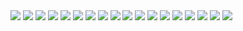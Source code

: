 <img src="https://i.ibb.co/QMQ9PC9/jujutsu-kaisen-252-1.jpg">
<img src="https://i.ibb.co/N9nSRTM/jujutsu-kaisen-252-2.jpg">
<img src="https://i.ibb.co/YdJRYyW/jujutsu-kaisen-252-3.jpg">
<img src="https://i.ibb.co/LCscqWn/jujutsu-kaisen-252-4.jpg">
<img src="https://i.ibb.co/hXZbtxk/jujutsu-kaisen-252-5.jpg">
<img src="https://i.ibb.co/K0sf70W/jujutsu-kaisen-252-6.jpg">
<img src="https://i.ibb.co/xfrtBXs/jujutsu-kaisen-252-7.jpg">
<img src="https://i.ibb.co/WFdxC9f/jujutsu-kaisen-252-8.jpg">
<img src="https://i.ibb.co/GkD4zKB/jujutsu-kaisen-252-9.jpg">
<img src="https://i.ibb.co/GT9P07L/jujutsu-kaisen-252-10.jpg">
<img src="https://i.ibb.co/yS5Qqjh/jujutsu-kaisen-252-11.jpg">
<img src="https://i.ibb.co/GC4y45s/jujutsu-kaisen-252-12.jpg">
<img src="https://i.ibb.co/8P7PZD0/jujutsu-kaisen-252-13.jpg">
<img src="https://i.ibb.co/85b8p24/jujutsu-kaisen-252-14.jpg">
<img src="https://i.ibb.co/MR8ThBS/jujutsu-kaisen-252-15.jpg">
<img src="https://i.ibb.co/K91pVGS/jujutsu-kaisen-252-16.jpg">
<img src="https://i.ibb.co/64wnpq8/jujutsu-kaisen-252-17.jpg">
<img src="https://i.ibb.co/bLSKgzV/jujutsu-kaisen-252-18.jpg">
